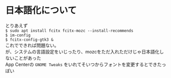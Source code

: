 # 日本語化について
とりあえず  
`$ sudo apt install fcitx fcitx-mozc --install-recommends`  
`$ im-config`  
`$ fcitx-config-gtk3 &`  
これでできれば問題ない。  
が、システムの言語設定をいじったり、mozcをただ入れただけじゃ日本語化しないことがあった  
App Centerの `GNOME Tweaks` をいれてそいつからフォントを変更するとできたっぽい  

